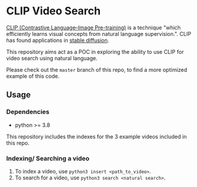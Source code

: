 # CLIP Video Search
[CLIP (Contrastive Language–Image Pre-training)](https://openai.com/blog/clip/) is a technique "which efficiently learns visual concepts from natural language supervision.". CLIP has found applications in [stable diffusion](https://github.com/huggingface/diffusers/tree/main/examples/community#clip-guided-stable-diffusion).

This repository aims act as a POC in exploring the ability to use CLIP for video search using natural language. 

Please check out the `master` branch of this repo, to find a more optimized example of this code. 

## Usage
### Dependencies
- python >= 3.8


This repository includes the indexes for the 3 example videos included in this repo. 
### Indexing/ Searching a video
1. To index a video, use `python3 insert <path_to_video>`.
2. To search for a video, use `python3 search <natural search>`.
